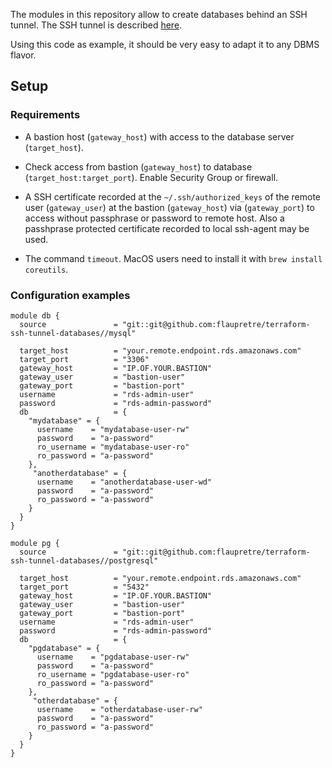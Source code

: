 
The modules in this repository allow to create databases behind an SSH tunnel. The SSH tunnel is described [here](https://github.com/flaupretre/terraform-ssh-tunnel).

Using this code as example, it should be very easy to adapt it to any DBMS flavor.

## Setup

### Requirements

- A bastion host (`gateway_host`) with access to the database server (`target_host`).

- Check access from bastion (`gateway_host`) to database (`target_host:target_port`). Enable Security Group or firewall.

- A SSH certificate recorded at the `~/.ssh/authorized_keys` of the remote user (`gateway_user`) at the bastion (`gateway_host`) via (`gateway_port`) to access without passphrase or password to remote host.  Also a passhprase protected certificate recorded to local ssh-agent may be used.

- The command `timeout`. MacOS users need to install it with `brew install coreutils`.

### Configuration examples

```
module db {
  source               = "git::git@github.com:flaupretre/terraform-ssh-tunnel-databases//mysql"

  target_host          = "your.remote.endpoint.rds.amazonaws.com"
  target_port          = "3306"
  gateway_host         = "IP.OF.YOUR.BASTION"
  gateway_user         = "bastion-user"
  gateway_port         = "bastion-port"
  username             = "rds-admin-user"
  password             = "rds-admin-password"
  db                   = {
    "mydatabase" = {
      username    = "mydatabase-user-rw"
      password    = "a-password"
      ro_username = "mydatabase-user-ro"
      ro_password = "a-password"
    },
     "anotherdatabase" = {
      username    = "anotherdatabase-user-wd"
      password    = "a-password"
      ro_password = "a-password"
    }
  }
}
```

```
module pg {
  source               = "git::git@github.com:flaupretre/terraform-ssh-tunnel-databases//postgresql"

  target_host          = "your.remote.endpoint.rds.amazonaws.com"
  target_port          = "5432"
  gateway_host         = "IP.OF.YOUR.BASTION"
  gateway_user         = "bastion-user"
  gateway_port         = "bastion-port"
  username             = "rds-admin-user"
  password             = "rds-admin-password"
  db                   = {
    "pgdatabase" = {
      username    = "pgdatabase-user-rw"
      password    = "a-password"
      ro_username = "pgdatabase-user-ro"
      ro_password = "a-password"
    },
     "otherdatabase" = {
      username    = "otherdatabase-user-rw"
      password    = "a-password"
      ro_password = "a-password"
    }
  }
}
```
